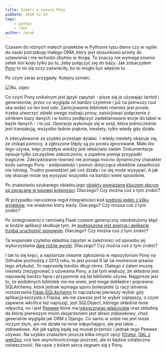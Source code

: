 ```yaml
---
title: Szmelc o nazwie Pony
pubDate: 2019-12-29
tags:
    - python
    - rant
author: Jarek
---
```


Czasem do różnych małych projektów w Pythonie typu demo czy w ogóle do nauki potrzebuję małego ORM, który jest stosunkowo prosty do ustawienia i nie wchodzi zbytnio w drogę. To znaczy nie wymaga pisania setek linii kodu tylko po to, żeby połączyć się do bazy. Jak zobaczyłem [Pony](https://ponyorm.org/) to mi się oczy zaświeciły, bo to mogło być właśnie to.

Po czym zaraz przygasły. Kolejny szmelc.

![Nu, zajec](https://i.imgur.com/nOuH9Wyh.jpg)

Co czyni Pony unikalnym jest język zapytań - pisze się je używając lambd i generatorów, przez co wygląda on bardzo czytelnie i już na pierwszy rzut oka widać co ten kod robi. Zainicjowanie biblioteki również jest proste, trzeba utworzyć obiekt swego rodzaju proxy, zainicjować połączenie z silnikiem bazy danych i w końcu podłączyć zadeklarowane encje do tabel w bazie danych - i to już. Operacje wykonuje się w sesji, która jednocześnie jest transakcją, wszystko ładnie-pięknie, niestety, tylko wtedy gdy działa.

A zdecydowanie za szybko przestaje działać. I wtedy niestety okazuje się, że znikąd pomocy, a zgłoszone błędy są po prostu ignorowane. Mało kto tego używa, więc przepływ wiedzy jest właściwie żaden. Dokumentacja opisuje tylko _szczęśliwe zakończenia_, a zupełnie pomija przypadki tragiczne. Zdecydowanie również nie pomaga mocno dynamiczny charakter kodu samego Pony - podpowiedzi i pomoc dotycząca obiektów zasadniczo nie istnieją. Trudno powiedzieć jak coś działa i co się może wysypać. A jak się okazuje może się wysypać wszystko na bardzo wiele sposobów.

Po znalezieniu szukanego obiektu jego [obiekty powiązane kluczem obcym są zwracane w losowej kolejności](https://stackoverflow.com/q/59127205/12138). Dlaczego? Czy można coś z tym zrobić?

W przypadku naruszenia reguł integralności kod [podnosi jeden z kilku wyjątków](https://stackoverflow.com/q/59270459/12138), nie wiadomo który kiedy. Dlaczego? Czy można coś z tym zrobić?

Po zintegrowaniu z ramówką Flask czasem generyczny nieobsłużony błąd w kodzie aplikacji skutkuje tym, że [podnoszona jest asercja i aplikację trzeba uruchomić ponownie](https://github.com/ponyorm/pony/issues/481). Dlaczego? Czy można coś z tym zrobić?

Ta wspaniale czytelna składnia zapytań w zależności od sposobu jej wykorzystania [daje różne wyniki](https://github.com/ponyorm/pony/issues/199). Dlaczego? Czy można coś z tym zrobić?

I tak to się kręci, a najstarsze otwarte zgłoszenia w repozytorium Pony na Githubie pochodzą z 2013 roku, to jest ponad 6 lat (w momencie pisania tego artykułu). To naprawdę bardzo długi okres. Dlatego z żalem muszę niestety zrezygnować z używania Pony, a żal tym większy, że składnia jest naprawdę bardzo fajna i przyjemnie się tej biblioteki używa. Najgorsze jest to, że podobnych bibliotek nie ma wiele, jest mega dokładne i poprawne SQLAlchemy, które jednak wymaga sporo _boilerplate_ (z racji istnienia rozszerzenia [Flask-SQLAlchemy](https://flask-sqlalchemy.palletsprojects.com/) to najczęściej pierwszy wybór gdy aplikacja korzysta z Flaska, ale nie zawsze jest to wybór najlepszy, o czym zapewne wkrótce też napiszę), jest SQLObject, którego składnia mnie odpycha, no i jest [Peewee](http://docs.peewee-orm.com/) które ma [toksycznego właściciela](http://publ.beesbuzz.biz/blog/1080-Goodbye-peewee-hello-PonyORM) oraz składnię do której pierwszym moim skojarzeniem jest słowo _zabawkowy_, choć generalnie wygląda jak ORM z Django. Co samo w sobie nie jest może niczym złym, ani nie działa na mnie odpychająco, ale jest takie... _zabawkowe_. Ale jak sądzę będę się musiał przemóc i jednak tego Peewee używać. Na szybko znalazłem jeszcze kilka innych opcji ([Orator](https://orator-orm.com/), [DAL z web2py](https://github.com/web2py/pydal), coś tam asynchronicznego jeszcze), ale to będzie ostateczna ostateczność. Na razie z bólem serca żegnam się z Pony.
